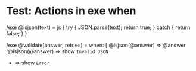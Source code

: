 # Test: Actions in exe when

/exe @isjson(text) = js {
  try {
    JSON.parse(text);
    return true;
  } catch {
    return false;
  }
}

/exe @validate(answer, retries) = when: [
  @isjson(@answer) => @answer
  !@isjson(@answer) => show `Invalid JSON`
  * => show `Error`
